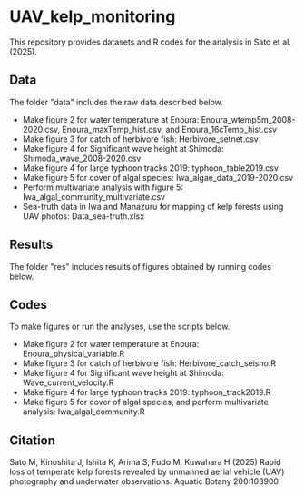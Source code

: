 # UAV_kelp_monitoring
This repository provides datasets and R codes for the analysis in Sato et al. (2025).

## Data
The folder "data" includes the raw data described below.

- Make figure 2 for water temperature at Enoura: Enoura_wtemp5m_2008-2020.csv, Enoura_maxTemp_hist.csv, and Enoura_16cTemp_hist.csv
- Make figure 3 for catch of herbivore fish: Herbivore_setnet.csv
- Make figure 4 for Significant wave height at Shimoda: Shimoda_wave_2008-2020.csv
- Make figure 4 for large typhoon tracks 2019: typhoon_table2019.csv
- Make figure 5 for cover of algal species: Iwa_algae_data_2019-2020.csv
- Perform multivariate analysis with figure 5: Iwa_algal_community_multivariate.csv
- Sea-truth data in Iwa and Manazuru for mapping of kelp forests using UAV photos: Data_sea-truth.xlsx

## Results
The folder "res" includes results of figures obtained by running codes below.

## Codes
To make figures or run the analyses, use the scripts below. 

- Make figure 2 for water temperature at Enoura: Enoura_physical_variable.R
- Make figure 3 for catch of herbivore fish: Herbivore_catch_seisho.R
- Make figure 4 for Significant wave height at Shimoda: Wave_current_velocity.R
- Make figure 4 for large typhoon tracks 2019: typhoon_track2019.R
- Make figure 5 for cover of algal species, and perform multivariate analysis: Iwa_algal_community.R

## Citation
Sato M, Kinoshita J, Ishita K, Arima S, Fudo M, Kuwahara H (2025) Rapid loss of temperate kelp forests revealed by unmanned aerial vehicle (UAV) photography and underwater observations. Aquatic Botany 200:103900
